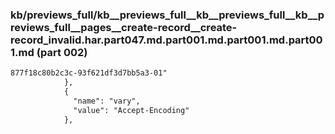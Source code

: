 ### kb/previews_full/kb__previews_full__kb__previews_full__kb__previews_full__pages__create-record__create-record_invalid.har.part047.md.part001.md.part001.md.part001.md (part 002)

```md
877f18c80b2c3c-93f621df3d7bb5a3-01"
            },
            {
              "name": "vary",
              "value": "Accept-Encoding"
            },
       
```

```
